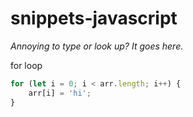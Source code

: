 # snippets-javascript

*Annoying to type or look up? It goes here.*

for loop
```js
for (let i = 0; i < arr.length; i++) {
    arr[i] = 'hi';
}
```

```js
```

```js
```

```js
```

```js
```

```js
```